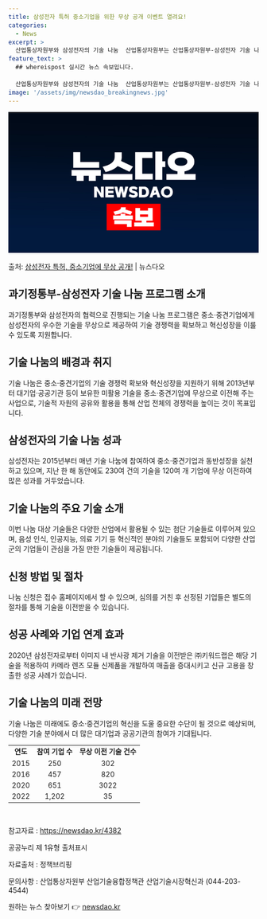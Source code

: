 ```yaml
---
title: 삼성전자 특허 중소기업을 위한 무상 공개 이벤트 열려요!
categories:
  - News
excerpt: >
  산업통상자원부와 삼성전자의 기술 나눔  산업통상자원부는 산업통상자원부-삼성전자 기술 나눔 공고를 통해 나눔 …
feature_text: >
  ## whereispost 실시간 뉴스 속보입니다.

  산업통상자원부와 삼성전자의 기술 나눔  산업통상자원부는 산업통상자원부-삼성전자 기술 나눔 공고를 통해 나눔 …
image: '/assets/img/newsdao_breakingnews.jpg'
---
```


![뉴스다오 속보](/assets/img/newsdao_breakingnews.jpg)

<p>출처: <a href="https://newsdao.kr/4382" rel="dofollow">삼성전자 특허, 중소기업에 무상 공개!</a> | 뉴스다오</p>

<h2 data-ke-size="size26">과기정통부-삼성전자 기술 나눔 프로그램 소개</h2>
<p data-ke-size="size16">과기정통부와 삼성전자의 협력으로 진행되는 기술 나눔 프로그램은 중소·중견기업에게 삼성전자의 우수한 기술을 무상으로 제공하여 기술 경쟁력을 확보하고 혁신성장을 이룰 수 있도록 지원합니다.</p>

<h2 data-ke-size="size23">기술 나눔의 배경과 취지</h2>
<p data-ke-size="size16">기술 나눔은 중소·중견기업의 기술 경쟁력 확보와 혁신성장을 지원하기 위해 2013년부터 대기업·공공기관 등이 보유한 미활용 기술을 중소·중견기업에 무상으로 이전해 주는 사업으로, 기술적 자원의 공유와 활용을 통해 산업 전체의 경쟁력을 높이는 것이 목표입니다.</p>

<h2 data-ke-size="size23">삼성전자의 기술 나눔 성과</h2>
<p data-ke-size="size16">삼성전자는 2015년부터 매년 기술 나눔에 참여하여 중소·중견기업과 동반성장을 실천하고 있으며, 지난 한 해 동안에도 230여 건의 기술을 120여 개 기업에 무상 이전하여 많은 성과를 거두었습니다.</p>

<h2 data-ke-size="size23">기술 나눔의 주요 기술 소개</h2>
<p data-ke-size="size16">이번 나눔 대상 기술들은 다양한 산업에서 활용될 수 있는 첨단 기술들로 이루어져 있으며, 음성 인식, 인공지능, 의료 기기 등 혁신적인 분야의 기술들도 포함되어 다양한 산업군의 기업들이 관심을 가질 만한 기술들이 제공됩니다.</p>

<h2 data-ke-size="size23">신청 방법 및 절차</h2>
<p data-ke-size="size16">나눔 신청은 접수 홈페이지에서 할 수 있으며, 심의를 거친 후 선정된 기업들은 별도의 절차를 통해 기술을 이전받을 수 있습니다.</p>

<h2 data-ke-size="size23">성공 사례와 기업 연계 효과</h2>
<p data-ke-size="size16">2020년 삼성전자로부터 이미지 내 반사광 제거 기술을 이전받은 ㈜키워드랩은 해당 기술을 적용하여 카메라 렌즈 모듈 신제품을 개발하여 매출을 증대시키고 신규 고용을 창출한 성공 사례가 있습니다.</p>

<h2 data-ke-size="size23">기술 나눔의 미래 전망</h2>
<p data-ke-size="size16">기술 나눔은 미래에도 중소·중견기업의 혁신을 도울 중요한 수단이 될 것으로 예상되며, 다양한 기술 분야에서 더 많은 대기업과 공공기관의 참여가 기대됩니다.</p>

<table>
	<tr>
		<td style="text-align: center; height: 17px;"><b>연도</b></td>
		<td style="text-align: center; height: 17px;"><b>참여 기업 수</b></td>
		<td style="text-align: center; height: 17px;"><b>무상 이전 기술 건수</b></td>
	</tr>
	<tr>
		<td style="text-align: center; height: 17px;">2015</td>
		<td style="text-align: center; height: 17px;">250</td>
		<td style="text-align: center; height: 17px;">302</td>
	</tr>
	<tr>
		<td style="text-align: center; height: 17px;">2016</td>
		<td style="text-align: center; height: 17px;">457</td>
		<td style="text-align: center; height: 17px;">820</td>
	</tr>
	<tr>
		<td style="text-align: center; height: 17px;">2020</td>
		<td style="text-align: center; height: 17px;">651</td>
		<td style="text-align: center; height: 17px;">3022</td>
	</tr>
	<tr>
		<td style="text-align: center; height: 17px;">2022</td>
		<td style="text-align: center; height: 17px;">1,202</td>
		<td style="text-align: center; height: 17px;">35</td>
	</tr>
</table>

<p data-ke-size="size16">&nbsp;</p>

<p data-ke-size="size16">참고자료 : 
<a href="https://newsdao.kr/4382">https://newsdao.kr/4382</a></p>

<p data-ke-size="size16">공공누리 제 1유형 출처표시</p>
<p data-ke-size="size16">자료출처 : 정책브리핑 
	
</p>
<p data-ke-size="size16">문의사항 : 산업통상자원부 산업기술융합정책관 산업기술시장혁신과 (044-203-4544)</p> 

원하는 뉴스 찾아보기 👉 <a href="https://newsdao.kr" rel="dofollow">newsdao.kr</a>


